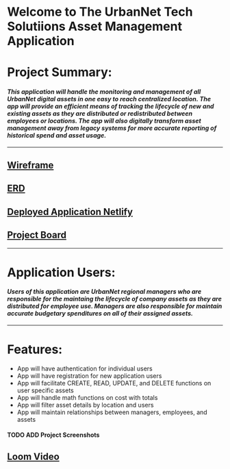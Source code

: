 
# **Welcome to The UrbanNet Tech Solutiions Asset Management Application**


# Project Summary:

#### _This application will handle the monitoring and management of all UrbanNet digital assets in one easy to reach centralized location. The app will provide an efficient means of tracking the lifecycle of new and existing assets as they are distributed or redistributed between employees or locations. The app will also digitally transform asset management away from legacy systems for more accurate reporting of historical spend and asset usage._  
----
## [Wireframe](https://www.figma.com/design/tTi899paSf0up6I5kjwQd4/Assets-App-Wireframe?node-id=0-1&node-type=canvas&t=LwTc1B0qtrory5sq-0)

## [ERD](https://dbdiagram.io/d/UrbanNet-Tech-Solutions-673551ade9daa85aca6233e2)

## [Deployed Application Netlify](https://urbannetassetmanager.netlify.app/)

## [Project Board](https://github.com/users/tderamus/projects/6/views/3)

----
# Application Users:
#### _Users of this application are UrbanNet regional managers who are responsible for the maintaing the lifecycle of company assets as they are distributed for employee use. Managers are also responsible for maintain accurate budgetary spenditures on all of their assigned assets._ 

----
# Features:
* App will have authentication for individual users 
* App will have registration for new application users
* App will facilitate CREATE, READ, UPDATE, and DELETE functions on user specific assets
* App will handle math functions on cost with totals 
* App will filter asset details by location and users 
* App will maintain relationships between managers, employees, and assets

#### TODO ADD Project Screenshots

## [Loom Video](https://www.loom.com/share/d70104412015477eadbc74268a4a6082?sid=944f90df-eddd-49b1-b270-d2d6885913af)

